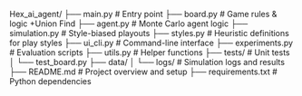 Hex_ai_agent/
├── main.py                  # Entry point
├── board.py                 # Game rules & logic +Union Find 
├── agent.py                 # Monte Carlo agent logic
├── simulation.py            # Style-biased playouts
├── styles.py                # Heuristic definitions for play styles
├── ui_cli.py                # Command-line interface
├── experiments.py           # Evaluation scripts
├── utils.py                 # Helper functions
├── tests/                   # Unit tests
│   └── test_board.py
├── data/
│   └── logs/                # Simulation logs and results
├── README.md                # Project overview and setup
├── requirements.txt         # Python dependencies
